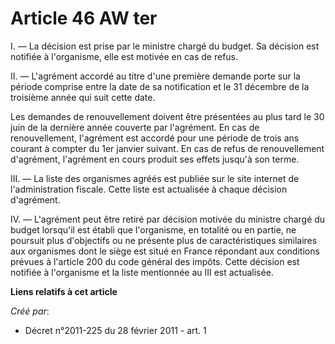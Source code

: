 # Article 46 AW ter

I. ― La décision est prise par le ministre chargé du budget. Sa décision est notifiée à l'organisme, elle est motivée en cas
de refus.

II. ― L'agrément accordé au titre d'une première demande porte sur la période comprise entre la date de sa notification et le
31 décembre de la troisième année qui suit cette date.

Les demandes de renouvellement doivent être présentées au plus tard le 30 juin de la dernière année couverte par l'agrément.
En cas de renouvellement, l'agrément est accordé pour une période de trois ans courant à compter du 1er janvier suivant. En
cas de refus de renouvellement d'agrément, l'agrément en cours produit ses effets jusqu'à son terme.

III. ― La liste des organismes agréés est publiée sur le site internet de l'administration fiscale. Cette liste est
actualisée à chaque décision d'agrément.

IV. ― L'agrément peut être retiré par décision motivée du ministre chargé du budget lorsqu'il est établi que l'organisme, en
totalité ou en partie, ne poursuit plus d'objectifs ou ne présente plus de caractéristiques similaires aux organismes dont le
siège est situé en France répondant aux conditions prévues à l'article 200 du code général des impôts. Cette décision est
notifiée à l'organisme et la liste mentionnée au III est actualisée.

**Liens relatifs à cet article**

_Créé par_:

  - Décret n°2011-225 du 28 février 2011 - art. 1
